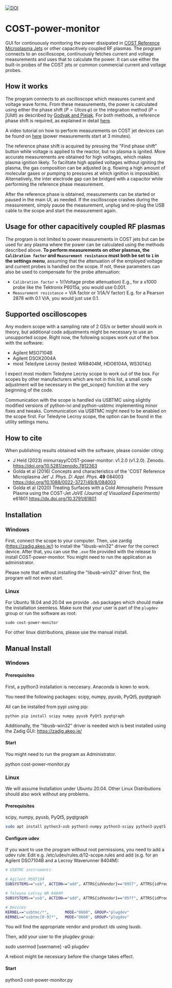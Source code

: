 
[![DOI](https://zenodo.org/badge/DOI/10.5281/zenodo.3538281.svg)](https://doi.org/10.5281/zenodo.3538281)

# COST-power-monitor

GUI for continuously monitoring the power dissipated in [COST Reference Microplasma Jets](https://iopscience.iop.org/article/10.1088/0022-3727/49/8/084003) or other capacitively coupled RF plasmas.
The program connects to an oscilloscope, continuously fetches current and voltage measurements and uses that to calculate the power. It can use either the built-in probes of the COST jets or common commercial current and voltage probes.

## How it works

The program connects to an oscilloscope which measures current and voltage wave forms. From these measurements, the  power is calculated using either the phase shift ($P = U I \cos \varphi$) or the integration method ($P = \int U I dt$) as described by [Godyak and Piejak](https://doi.org/10.1116/1.576457). 
For both methods, a reference phase shift is required, as explained in detail [here](https://iopscience.iop.org/article/10.1088/0022-3727/49/8/084003). 

A video tutorial on how to perform measurements on COST jet devices can be found on [here]( https://www.jove.com/v/61801/treating-surfaces-with-cold-atmospheric-pressure-plasma-using-cost) (power measurements start at 3 minutes).

The reference phase shift is acquired by pressing the "Find phase shift" button while voltage is applied to the reactor, but no plasma is ignited. More accurate measurements are obtained for high voltages, which makes plasma ignition likely. To facilitate high applied voltages without igniting the plasma, the gas composition can be adjusted (e.g. flowing a high amount of molecular gases or pumping to pressures at which ignition is impossible). Alternatively, the inter electrode gap can be bridged with a capacitor while performing the reference phase measurement.

After the reference phase is obtained, measurements can be started or paused in the main UI, as needed. If the oscilloscope crashes during the measurement, simply pause the measurement, unplug and re-plug the USB cable to the scope and start the measurement again.  


## Usage for other capacitively coupled RF plasmas

The program is not limited to power measurements in COST jets but can be used for any plasma where the power can be calculated using the methods described above. __To perform measurements on other plasmas, the `Calibration factor` and `Measurement resistance` must both be set to `1` in the settings menu__, assuming that the attenuation of the employed voltage and current probes is handled on the scope. If not, these parameters can also be used to compensate for the probe attenuation:
- `Calibration factor` = 1/(Voltage probe attenuation)  E.g., for a x1000 probe like the Tektronix P6015a, you would use 0.001.
- `Measurement resistance` = V/A factor or 1/(A/V factor) E.g. for a Pearson 2878 with 0.1 V/A, you would just use 0.1.

## Supported oscilloscopes

Any modern scope with a sampling rate of 2 GS/s or better should work in theory, but additional code adjustments might be necessary to use an unsupported scope. Right now, the following scopes work out of the box with the software:

- Agilent MSO7104B
- Agilent DSOX2004A
- most Teledyne Lecroy (tested: WR8404M, HDO6104A, WS3014z)

I expect most modern Teledyne Lecroy scope to work out of the box. For scopes by other manufacturers which are not in this list, a small code adjustment will be necessary in the get_scope() function at the very beginning of the code. 

Communication with the scope is handled via USBTMC using slightly modified versions of python-ivi and python-usbtmc implementing minor fixes and tweaks. Communication via USBTMC might need to be enabled on the scope first. For Teledyne Lecroy scope, the option can be found in the utility settings menu.



## How to cite

When publishing results obtained with the software, please consider citing:
- J Held (2023) mimurrayy/COST-power-monitor: v1.2.0 (v1.2.0). Zenodo. https://doi.org/10.5281/zenodo.7812363
- Golda et al (2016) Concepts and characteristics of the 'COST Reference Microplasma Jet' _J. Phys. D: Appl. Phys._ **49** 084003 https://doi.org/10.1088/0022-3727/49/8/084003
-  Golda et al (2020) Treating Surfaces with a Cold Atmospheric Pressure Plasma using the COST-Jet _JoVE (Journal of Visualized Experiments)_ e61801 https://dx.doi.org/10.3791/61801

## Installation

### Windows
First, connect the scope to your computer. Then, use zardig (https://zadig.akeo.ie/) to install the "libusb-win32" driver for the correct device. After that, you can use the `.exe` file provided with the release to install COST-power-monitor. You might need to run the application as administrator. 

Please note that without installing the "libusb-win32" driver first, the program will not even start. 

### Linux
For Ubuntu 18.04 and 20.04 we provide `.deb` packages which should make the installation seemless. Make sure that your user is part of the `plugdev` group or run the software as root:
```
sudo cost-power-monitor
```
For other linux distributions, please use the manual install.

## Manual Install

### Windows

#### Prerequisites
First, a python3 installation is neccesary. Anaconda is kown to work. 

You need the following packages:
scipy, numpy, pyusb, PyQt5, pyqtgraph

All can be installed from pypi using pip:
```
python pip install scipy numpy pyusb PyQt5 pyqtgraph

```

Additionally, the "libusb-win32" driver is needed wich is best installed using the Zadig GUI: https://zadig.akeo.ie/


#### Start
You might need to run the program as Administrator.

python cost-power-monitor.py

### Linux

We will assume Installation under Ubuntu 20.04. Other Linux Distributions should also work without any problems.

#### Prerequisites

scipy, numpy, pyusb, PyQt5, pyqtgraph

```bash
sudo apt install python3-usb python3-numpy python3-scipy python3-pyqt5 python3-pyqtgraph
```

#### Configure udev

If you want to use the program without root permissions, you need to add a udev rule:
Edit e.g. /etc/udev/rules.d/12-scope.rules and add (e.g. for an Agilent DSO7104B and a Lecroy Waverunner 8404M):

```bash
# USBTMC instruments

# Agilent MSO7104
SUBSYSTEMS=="usb", ACTION=="add", ATTRS{idVendor}=="0957", ATTRS{idProduct}=="175d", GROUP="plugdev", MODE="0660"

# Teleyne LeCroy WR 8404M
SUBSYSTEMS=="usb", ACTION=="add", ATTRS{idVendor}=="05ff", ATTRS{idProduct}=="1023", GROUP="plugdev", MODE="0660"

# Devices
KERNEL=="usbtmc/*",       MODE="0660", GROUP="plugdev"
KERNEL=="usbtmc[0-9]*",   MODE="0660", GROUP="plugdev"

```
You will find the appropriate vendor and product ids using lsusb.

Then, add your user to the plugdev group:

sudo usermod [username] -aG plugdev
  
A reboot might be necessary before the change takes effect.

#### Start
python3 cost-power-monitor.py




